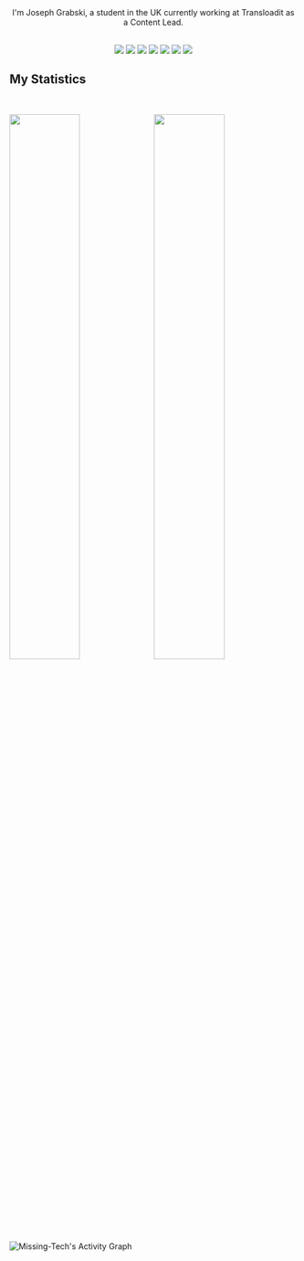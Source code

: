 <div align="center">
I'm Joseph Grabski, a student in the UK currently working at Transloadit as a Content Lead.
</div>

<br>

<p>
<div align="center">
  <img src="https://img.shields.io/badge/-HTML-f06529?style=for-the-badge&logo=html5&logoColor=f06529&labelColor=282828">
  <img src="https://img.shields.io/badge/-CSS-edb626?style=for-the-badge&logo=css3&logoColor=edb626&labelColor=282828">
  <img src="https://img.shields.io/badge/-TypeScript-3178C6?style=for-the-badge&logo=typescript&logoColor=3178C6&labelColor=282828">
 <img src="https://img.shields.io/badge/-Csharp-9b4993?style=for-the-badge&logo=csharp&logoColor=9b4993&labelColor=282828">
  <img src="https://img.shields.io/badge/-Python-ffe873?style=for-the-badge&logo=python&logoColor=ffe873&labelColor=282828">
  <img src="https://img.shields.io/badge/-Java-5382a1?style=for-the-badge&logo=java&logoColor=5382a1&labelColor=282828">
  <img src="https://img.shields.io/badge/-Flutter-2196f3?style=for-the-badge&logo=flutter&logoColor=2196f3&labelColor=282828">
</div>
</p>

## My Statistics

<br/>
<p align="left">
   <img width="49.5%" src="https://github-readme-stats.vercel.app/api?username=Missing-Tech&show_icons=true&theme=gruvbox&hide_border=true" />
   <img width="49.5%" src="https://github-readme-streak-stats.herokuapp.com/?user=Missing-Tech&theme=gruvbox&hide_border=true" />
</p>
<br>

![Missing-Tech's Activity Graph](https://activity-graph.herokuapp.com/graph?username=Missing-Tech&custom_title=Joseph's%20Contribution%20Graph&theme=gruvbox&bg_color=282828&hide_border=true&line=d1a01f&point=c58545)
